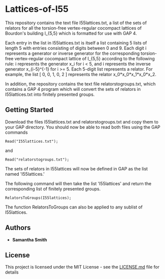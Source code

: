 # Lattices-of-I55
This repository contains the text file I55lattices.txt, a list of the sets of relators for all the torsion-free vertex-regular cocompact lattices of Bourdon's building I_{5,5} which is formatted for use with GAP 4. 

Each entry in the list in I55lattices.txt is itself a list containing 5 lists of length 5 with entries consisting of digits between 0 and 9. Each digit i represents a generator or inverse generator for the corresponding torsion-free vertex-regular cocompact lattice of I_{5,5} according to the following rule: i represents the generator x_i for i < 5, and i represents the inverse generator x_{i-5}^{-1} for i >= 5. Each 5-digit list represents a relator. For example, the list \[ 0, 0, 1, 0, 2 \] represents the relator x_0\*x_0\*x_1\*x_0\*x_2. 

In addition, the repository contains the text file relatorstogroups.txt, which contains a GAP 4 program which will convert the sets of relators in I55lattices.txt into finitely presented groups. 

## Getting Started
Download the files I55lattices.txt and relatorstogroups.txt and copy them to your GAP directory. You should now be able to read both files using the GAP commands
```
Read("I55lattices.txt");
```
and
```
Read("relatorstogroups.txt");
```
The sets of relators in I55lattices will now be defined in GAP as the list named 'I55lattices.' 

The following command will then take the list 'I55lattices' and return the corresponding list of finitely presented groups.
```
RelatorsToGroups(I55lattices);
```
The function RelatorsToGroups can also be applied to any sublist of I55lattices.

## Authors

* **Samantha Smith** 

## License

This project is licensed under the MIT License - see the [LICENSE.md](LICENSE.md) file for details

